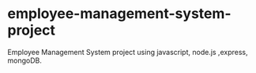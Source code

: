# employee-management-system-project
Employee Management System project using javascript, node.js ,express, mongoDB.
